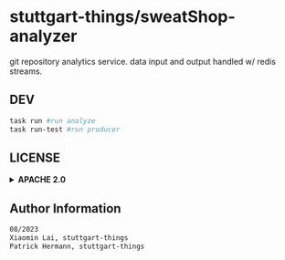 # stuttgart-things/sweatShop-analyzer

git repository analytics service. data input and output handled w/ redis streams.

## DEV

```bash
task run #run analyze
task run-test #run producer
```

## LICENSE

<details><summary><b>APACHE 2.0</b></summary>

Copyright 2023 patrick hermann.

Licensed under the Apache License, Version 2.0 (the "License");
you may not use this file except in compliance with the License.
You may obtain a copy of the License at

    http://www.apache.org/licenses/LICENSE-2.0

Unless required by applicable law or agreed to in writing, software
distributed under the License is distributed on an "AS IS" BASIS,
WITHOUT WARRANTIES OR CONDITIONS OF ANY KIND, either express or implied.
See the License for the specific language governing permissions and
limitations under the License.

</details>


Author Information
------------------

```bash
08/2023
Xiaomin Lai, stuttgart-things
Patrick Hermann, stuttgart-things
```
